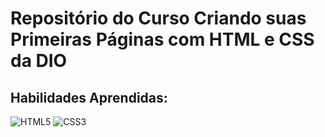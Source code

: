 # Repositório do Curso Criando suas Primeiras Páginas com HTML e CSS da DIO

## Habilidades Aprendidas:

![HTML5](https://img.shields.io/badge/HTML5-27272A?style=for-the-badge&logo=html5&logoColor=E34F26&labelColor=18181B)
![CSS3](https://img.shields.io/badge/CSS3-27272A?style=for-the-badge&logo=css3&logoColor=1572B6&labelColor=18181B)
